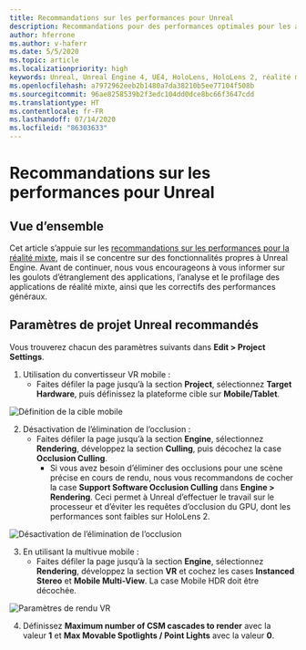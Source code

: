 ```yaml
---
title: Recommandations sur les performances pour Unreal
description: Recommandations pour des performances optimales pour les applications de réalité mixte dans Unreal
author: hferrone
ms.author: v-haferr
ms.date: 5/5/2020
ms.topic: article
ms.localizationpriority: high
keywords: Unreal, Unreal Engine 4, UE4, HoloLens, HoloLens 2, réalité mixte, performances, optimisation, paramètres, documentation
ms.openlocfilehash: a7972962eeb2b1480a7da38210b5ee77104f508b
ms.sourcegitcommit: 96ae8258539b2f3edc104dd0dce8bc66f3647cdd
ms.translationtype: HT
ms.contentlocale: fr-FR
ms.lasthandoff: 07/14/2020
ms.locfileid: "86303633"
---
```

# <a name="performance-recommendations-for-unreal"></a>Recommandations sur les performances pour Unreal

## <a name="overview"></a>Vue d’ensemble

Cet article s’appuie sur les [recommandations sur les performances pour la réalité mixte](understanding-performance-for-mixed-reality.md), mais il se concentre sur des fonctionnalités propres à Unreal Engine. Avant de continuer, nous vous encourageons à vous informer sur les goulots d’étranglement des applications, l’analyse et le profilage des applications de réalité mixte, ainsi que les correctifs des performances généraux.

## <a name="recommended-unreal-project-settings"></a>Paramètres de projet Unreal recommandés
Vous trouverez chacun des paramètres suivants dans **Edit > Project Settings**.

1. Utilisation du convertisseur VR mobile :
    * Faites défiler la page jusqu’à la section **Project**, sélectionnez **Target Hardware**, puis définissez la plateforme cible sur **Mobile/Tablet**.

![Définition de la cible mobile](images/unreal/performance-recommendations-img-01.png)

2. Désactivation de l’élimination de l’occlusion :
    * Faites défiler la page jusqu’à la section **Engine**, sélectionnez **Rendering**, développez la section **Culling**, puis décochez la case **Occlusion Culling**.
        + Si vous avez besoin d’éliminer des occlusions pour une scène précise en cours de rendu, nous vous recommandons de cocher la case **Support Software Occlusion Culling** dans **Engine > Rendering**. Ceci permet à Unreal d’effectuer le travail sur le processeur et d’éviter les requêtes d’occlusion du GPU, dont les performances sont faibles sur HoloLens 2.

![Désactivation de l’élimination de l’occlusion](images/unreal/performance-recommendations-img-02.png)

3. En utilisant la multivue mobile :
    * Faites défiler la page jusqu’à la section **Engine**, sélectionnez **Rendering**, développez la section **VR** et cochez les cases **Instanced Stereo** et **Mobile Multi-View**. La case Mobile HDR doit être décochée.

![Paramètres de rendu VR](images/unreal/performance-recommendations-img-03.png)

4. Définissez **Maximum number of CSM cascades to render** avec la valeur **1** et **Max Movable Spotlights / Point Lights** avec la valeur **0**. 
